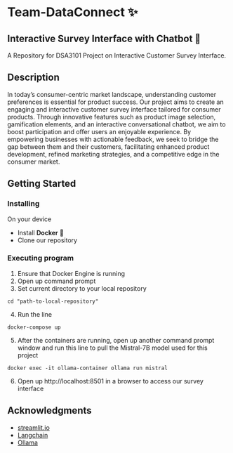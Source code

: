 # Team-DataConnect ✨
## Interactive Survey Interface with Chatbot 🤖

A Repository for DSA3101 Project on Interactive Customer Survey Interface.

## Description

In today’s consumer-centric market landscape, understanding customer preferences is essential for product success. Our project aims to create an engaging and interactive customer survey interface tailored for consumer products. Through innovative features such as product image selection, gamification elements, and an interactive conversational chatbot, we aim to boost participation and offer users an enjoyable experience. By empowering businesses with actionable feedback, we seek to bridge the gap between them and their customers, facilitating enhanced product development, refined marketing strategies, and a competitive edge in the consumer market.

## Getting Started
### Installing

On your device
* Install **Docker** 🐳
* Clone our repository 

### Executing program

1. Ensure that Docker Engine is running
2. Open up command prompt
3. Set current directory to your local repository
```
cd "path-to-local-repository"
```
4. Run the line
```
docker-compose up
```
5. After the containers are running, open up another command prompt window and run this line to pull the Mistral-7B model used for this project
```
docker exec -it ollama-container ollama run mistral
```
6. Open up http://localhost:8501 in a browser to access our survey interface
   

## Acknowledgments
* [streamlit.io](https://docs.streamlit.io/develop/tutorials/llms/build-conversational-apps)
* [Langchain](https://python.langchain.com/docs/expression_language/get_started/)
* [Ollama](https://ollama.com/library/mistral)
